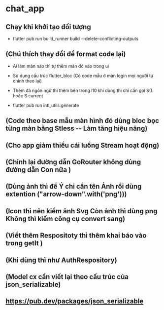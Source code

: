 # chat_app

## Chạy khi khởi tạo đối tượng
- flutter pub run build_runner build --delete-conflicting-outputs

## (Chú thích thay đổi để format code lại)

- Ai làm màn nào thì tự thêm màn đó vào trong ui

- Sử dụng cấu trúc flutter_bloc &#40;Có code mẫu ở màn login mọi người tự chỉnh theo lại&#41;

- Thêm đã ngôn ngữ thì thêm bên trong l10 khi dùng thì chỉ cần gọi S&#40;&#41;. hoặc S.current 
- flutter pub run intl_utils:generate


## (Code theo base mẫu màn hình đó dùng bloc bọc từng màn bằng Stless -- Làm tăng hiệu năng)

## (Cho app giảm thiểu cái luồng Stream hoạt động)

## (Chỉnh lại đường dẫn GoRouter không dùng đường dẫn Con nữa )

## (Dùng ảnh thì để Ý chỉ cần tên Ảnh rồi dùng extention &#40;"arrow-down".with&#40;'png'&#41;&#41;)

## (Icon thì nên kiếm ảnh Svg Còn ảnh thì dùng png Không thì kiếm công cụ convert sang)


## (Viết thêm Respositoty thì thêm khai báo vào trong getIt )

## (Khi dùng thì như AuthRespository)

## (Model cx cần viết lại  theo cấu trúc của json_serializable)
## https://pub.dev/packages/json_serializable



# 

